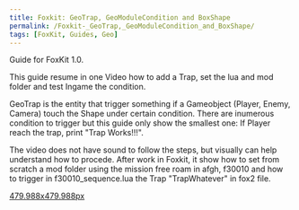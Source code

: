 ```yaml
---
title: Foxkit: GeoTrap, GeoModuleCondition and BoxShape
permalink: /Foxkit-_GeoTrap,_GeoModuleCondition_and_BoxShape/
tags: [FoxKit, Guides, Geo]
---
```


Guide for FoxKit 1.0.

This guide resume in one Video how to add a Trap, set the lua and mod
folder and test Ingame the condition.

GeoTrap is the entity that trigger something if a Gameobject (Player,
Enemy, Camera) touch the Shape under certain condition. There are
inumerous condition to trigger but this guide only show the smallest
one: If Player reach the trap, print "Trap Works\!\!\!".

The video does not have sound to follow the steps, but visually can help
understand how to procede. After work in Foxkit, it show how to set from
scratch a mod folder using the mission free roam in afgh, f30010 and how
to trigger in f30010_sequence.lua the Trap "TrapWhatever" in fox2 file.

[479.988x479.988px](/File:GeoTrap,_GeoModuleCondition_and_BoxShape "wikilink")